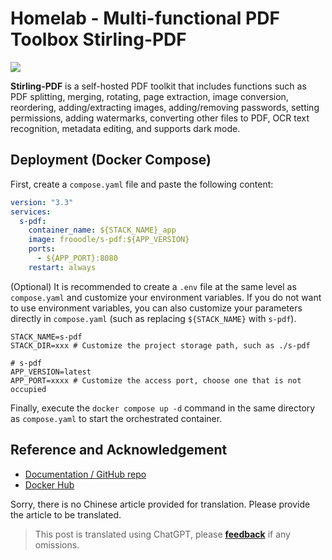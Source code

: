 # Homelab - Multi-functional PDF Toolbox Stirling-PDF

![](https://f004.backblazeb2.com/file/wiki-media/img/20230410172939.png)

**Stirling-PDF** is a self-hosted PDF toolkit that includes functions such as PDF splitting, merging, rotating, page extraction, image conversion, reordering, adding/extracting images, adding/removing passwords, setting permissions, adding watermarks, converting other files to PDF, OCR text recognition, metadata editing, and supports dark mode.

## Deployment (Docker Compose)

First, create a `compose.yaml` file and paste the following content:

```yaml title="compose.yaml"
version: "3.3"
services:
  s-pdf:
    container_name: ${STACK_NAME}_app
    image: frooodle/s-pdf:${APP_VERSION}
    ports:
      - ${APP_PORT}:8080
    restart: always
```

(Optional) It is recommended to create a `.env` file at the same level as `compose.yaml` and customize your environment variables. If you do not want to use environment variables, you can also customize your parameters directly in `compose.yaml` (such as replacing `${STACK_NAME}` with `s-pdf`).

```dotenv title=".env"
STACK_NAME=s-pdf
STACK_DIR=xxx # Customize the project storage path, such as ./s-pdf

# s-pdf
APP_VERSION=latest
APP_PORT=xxxx # Customize the access port, choose one that is not occupied
```

Finally, execute the `docker compose up -d` command in the same directory as `compose.yaml` to start the orchestrated container.

## Reference and Acknowledgement

- [Documentation / GitHub repo](https://github.com/Frooodle/Stirling-PDF)
- [Docker Hub](https://hub.docker.com/r/frooodle/s-pdf)

Sorry, there is no Chinese article provided for translation. Please provide the article to be translated.

> This post is translated using ChatGPT, please [**feedback**](https://github.com/linyuxuanlin/Wiki_MkDocs/issues/new) if any omissions.